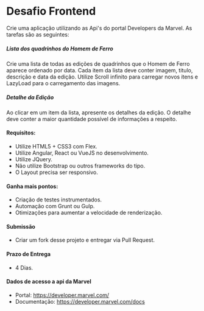 # Desafio Frontend
Crie uma aplicação utilizando as Api's do portal Developers da Marvel. As tarefas são as seguintes: 

##### Lista dos quadrinhos do Homem de Ferro ###
Crie uma lista de todas as edições de quadrinhos que o Homem de Ferro aparece ordenado por data. Cada item da lista deve conter imagem, titulo, descrição e data da edição. 
Utilize Scroll infinito para carregar novos itens e LazyLoad para o carregamento das imagens.

##### Detalhe da Edição ###
Ao clicar em um item da lista, apresente os detalhes da edição. O detalhe deve conter a maior quantidade possível de informações a respeito.

#### Requisitos:
 - Utilize HTML5 + CSS3 com Flex.
 - Utilize Angular, React ou VueJS no desenvolvimento.
 - Utilize JQuery.
 - Não utilize Bootstrap ou outros frameworks do tipo.
 - O Layout precisa ser responsivo.

#### Ganha mais pontos:
 -  Criação de testes instrumentados.
 -  Automação com Grunt ou Gulp.
 -  Otimizações para aumentar a velocidade de renderização.
 
#### Submissão
 - Criar um fork desse projeto e entregar via Pull Request.

#### Prazo de Entrega
 - 4 Dias.

#### Dados de acesso a api da Marvel
 - Portal: https://developer.marvel.com/
 - Documentação: https://developer.marvel.com/docs